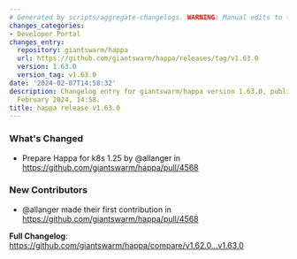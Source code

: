 ```yaml
---
# Generated by scripts/aggregate-changelogs. WARNING: Manual edits to this files will be overwritten.
changes_categories:
- Developer Portal
changes_entry:
  repository: giantswarm/happa
  url: https://github.com/giantswarm/happa/releases/tag/v1.63.0
  version: 1.63.0
  version_tag: v1.63.0
date: '2024-02-07T14:58:32'
description: Changelog entry for giantswarm/happa version 1.63.0, published on 07
  February 2024, 14:58.
title: happa release v1.63.0
---
```


<!-- Release notes generated using configuration in .github/release.yml at main -->

### What's Changed
* Prepare Happa for k8s 1.25 by @allanger in https://github.com/giantswarm/happa/pull/4568

### New Contributors
* @allanger made their first contribution in https://github.com/giantswarm/happa/pull/4568

**Full Changelog**: https://github.com/giantswarm/happa/compare/v1.62.0...v1.63.0
